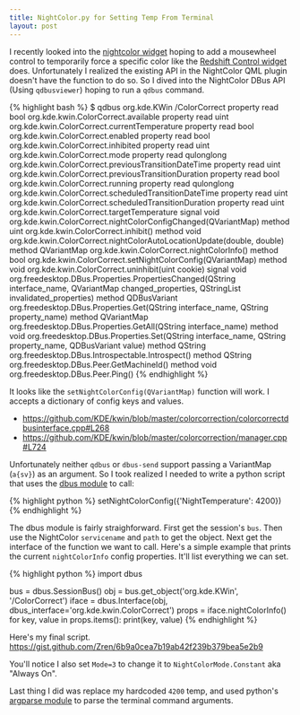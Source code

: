 ```yaml
---
title: NightColor.py for Setting Temp From Terminal
layout: post
---
```


I recently looked into the [nightcolor widget](https://github.com/KDE/kdeplasma-addons/tree/master/applets/nightcolor) hoping to add a mousewheel control to temporarily force a specific color like the [Redshift Control widget](https://github.com/kde/plasma-redshift-control) does. Unfortunately  I realized the existing API in the NightColor QML plugin doesn't have the function to do so. So I dived into the NightColor DBus API (Using `qdbusviewer`) hoping to run a `qdbus` command.

{% highlight bash %}
$ qdbus org.kde.KWin /ColorCorrect
property read bool org.kde.kwin.ColorCorrect.available
property read uint org.kde.kwin.ColorCorrect.currentTemperature
property read bool org.kde.kwin.ColorCorrect.enabled
property read bool org.kde.kwin.ColorCorrect.inhibited
property read uint org.kde.kwin.ColorCorrect.mode
property read qulonglong org.kde.kwin.ColorCorrect.previousTransitionDateTime
property read uint org.kde.kwin.ColorCorrect.previousTransitionDuration
property read bool org.kde.kwin.ColorCorrect.running
property read qulonglong org.kde.kwin.ColorCorrect.scheduledTransitionDateTime
property read uint org.kde.kwin.ColorCorrect.scheduledTransitionDuration
property read uint org.kde.kwin.ColorCorrect.targetTemperature
signal void org.kde.kwin.ColorCorrect.nightColorConfigChanged(QVariantMap)
method uint org.kde.kwin.ColorCorrect.inhibit()
method void org.kde.kwin.ColorCorrect.nightColorAutoLocationUpdate(double, double)
method QVariantMap org.kde.kwin.ColorCorrect.nightColorInfo()
method bool org.kde.kwin.ColorCorrect.setNightColorConfig(QVariantMap)
method void org.kde.kwin.ColorCorrect.uninhibit(uint cookie)
signal void org.freedesktop.DBus.Properties.PropertiesChanged(QString interface_name, QVariantMap changed_properties, QStringList invalidated_properties)
method QDBusVariant org.freedesktop.DBus.Properties.Get(QString interface_name, QString property_name)
method QVariantMap org.freedesktop.DBus.Properties.GetAll(QString interface_name)
method void org.freedesktop.DBus.Properties.Set(QString interface_name, QString property_name, QDBusVariant value)
method QString org.freedesktop.DBus.Introspectable.Introspect()
method QString org.freedesktop.DBus.Peer.GetMachineId()
method void org.freedesktop.DBus.Peer.Ping()
{% endhighlight %}


It looks like the `setNightColorConfig(QVariantMap)` function will work. I accepts a dictionary of config keys and values.

* <https://github.com/KDE/kwin/blob/master/colorcorrection/colorcorrectdbusinterface.cpp#L268>
* <https://github.com/KDE/kwin/blob/master/colorcorrection/manager.cpp#L724>

Unfortunately neither `qdbus` or `dbus-send` support passing a VariantMap (`a{sv}`) as an argument. So I took realized I needed to write a python script that uses the [dbus module](https://dbus.freedesktop.org/doc/dbus-python/tutorial.html) to call:

{% highlight python %}
setNightColorConfig({'NightTemperature': 4200})
{% endhighlight %}

The dbus module is fairly straighforward. First get the session's `bus`. Then use the NightColor `servicename` and `path` to get the object. Next get the interface of the function we want to call. Here's a simple example that prints the current `nightColorInfo` config properties. It'll list everything we can set.

{% highlight python %}
import dbus

bus = dbus.SessionBus()
obj = bus.get_object('org.kde.KWin', '/ColorCorrect')
iface = dbus.Interface(obj, dbus_interface='org.kde.kwin.ColorCorrect')
props = iface.nightColorInfo()
for key, value in props.items():
	print(key, value)
{% endhighlight %}

Here's my final script.
<https://gist.github.com/Zren/6b9a0cea7b19ab42f239b379bea5e2b9>

You'll notice I also set `Mode=3` to change it to `NightColorMode.Constant` aka "Always On".

Last thing I did was replace my hardcoded `4200` temp, and used python's [argparse module](https://docs.python.org/3.7/library/argparse.html) to parse the terminal command arguments.
